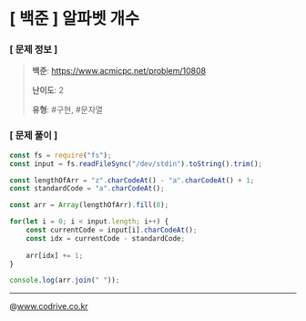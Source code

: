 # [ 백준 ] 알파벳 개수

### [ 문제 정보 ]
> **백준**: https://www.acmicpc.net/problem/10808
> 
> **난이도**: 2
>
> **유형**: #구현, #문자열


### [ 문제 풀이 ]
```JavaScript
const fs = require("fs");
const input = fs.readFileSync("/dev/stdin").toString().trim();

const lengthOfArr = "z".charCodeAt() - "a".charCodeAt() + 1;
const standardCode = "a".charCodeAt();

const arr = Array(lengthOfArr).fill(0);

for(let i = 0; i < input.length; i++) {
    const currentCode = input[i].charCodeAt();
    const idx = currentCode - standardCode;
    
    arr[idx] += 1;
}

console.log(arr.join(" "));
```


---
@www.codrive.co.kr